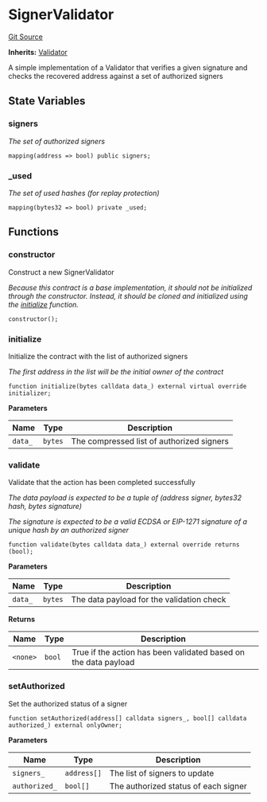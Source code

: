 # SignerValidator
[Git Source](https://github.com/rabbitholegg/boost-protocol/blob/6f67dc154ec78da76411fffa12a71fdb419e4e3c/src/validators/SignerValidator.sol)

**Inherits:**
[Validator](/src/validators/Validator.sol/abstract.Validator.md)

A simple implementation of a Validator that verifies a given signature and checks the recovered address against a set of authorized signers


## State Variables
### signers
*The set of authorized signers*


```solidity
mapping(address => bool) public signers;
```


### _used
*The set of used hashes (for replay protection)*


```solidity
mapping(bytes32 => bool) private _used;
```


## Functions
### constructor

Construct a new SignerValidator

*Because this contract is a base implementation, it should not be initialized through the constructor. Instead, it should be cloned and initialized using the [initialize](/src/validators/SignerValidator.sol/contract.SignerValidator.md#initialize) function.*


```solidity
constructor();
```

### initialize

Initialize the contract with the list of authorized signers

*The first address in the list will be the initial owner of the contract*


```solidity
function initialize(bytes calldata data_) external virtual override initializer;
```
**Parameters**

|Name|Type|Description|
|----|----|-----------|
|`data_`|`bytes`|The compressed list of authorized signers|


### validate

Validate that the action has been completed successfully

*The data payload is expected to be a tuple of (address signer, bytes32 hash, bytes signature)*

*The signature is expected to be a valid ECDSA or EIP-1271 signature of a unique hash by an authorized signer*


```solidity
function validate(bytes calldata data_) external override returns (bool);
```
**Parameters**

|Name|Type|Description|
|----|----|-----------|
|`data_`|`bytes`|The data payload for the validation check|

**Returns**

|Name|Type|Description|
|----|----|-----------|
|`<none>`|`bool`|True if the action has been validated based on the data payload|


### setAuthorized

Set the authorized status of a signer


```solidity
function setAuthorized(address[] calldata signers_, bool[] calldata authorized_) external onlyOwner;
```
**Parameters**

|Name|Type|Description|
|----|----|-----------|
|`signers_`|`address[]`|The list of signers to update|
|`authorized_`|`bool[]`|The authorized status of each signer|


